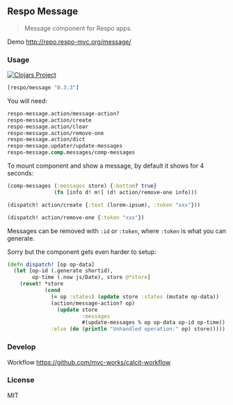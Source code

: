 
Respo Message
----

> Message component for Respo apps.

Demo http://repo.respo-mvc.org/message/

### Usage

[![Clojars Project](https://img.shields.io/clojars/v/respo/message.svg)](https://clojars.org/respo/message)

```clojure
[respo/message "0.3.3"]
```

You will need:

```clojure
respo-message.action/message-action?
respo-message.action/create
respo-message.action/clear
respo-message.action/remove-one
respo-message.action/dict
respo-message.updater/update-messages
respo-message.comp.messages/comp-messages
```

To mount component and show a message, by default it shows for 4 seconds:

```clojure
(comp-messages (:messages store) {:bottom? true}
               (fn [info d! m!] (d! action/remove-one info)))
```

```clojure
(dispatch! action/create {:text (lorem-ipsum), :token "xxx"}))

(dispatch! action/remove-one {:token "xxx"})
```

Messages can be removed with `:id` or `:token`, where `:token` is what you can generate.

Sorry but the component gets even harder to setup:

```clojure
(defn dispatch! [op op-data]
  (let [op-id (.generate shortid),
        op-time (.now js/Date), store @*store]
    (reset! *store
            (cond
              (= op :states) (update store :states (mutate op-data))
              (action/message-action? op)
                (update store
                        :messages
                        #(update-messages % op op-data op-id op-time))
              :else (do (println "Unhandled operation:" op) store)))))
```

### Develop

Workflow https://github.com/mvc-works/calcit-workflow

### License

MIT
